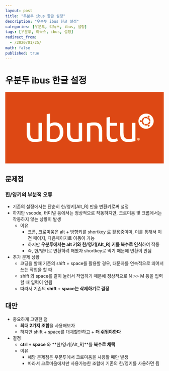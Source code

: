 ```yaml
---
layout: post
title: "우분투 ibus 한글 설정"
description: "우분투 ibus 한글 설정"
categories: [우분투, 리눅스, ibus, 설정]
tags: [우분투, 리눅스, ibus, 설정]
redirect_from:
  - /2020/01/25/
math: false
published: true
---
```


# 우분투 ibus 한글 설정

<img src="/assets/img/posts/logos/ubuntu-logo.png">

## 문제점

### 한/영키의 부분적 오류

- 기존의 설정에서는 단순히 한/영키[Alt_R] 만을 변환키로써 설정
- 하지만 vscode, 터미널 등에서는 정상적으로 작동하지만, 크로미움 및 크롬에서는 작동하지 않는 상황이 발생
  - 이유
    - 크롬, 크로미움은 alt + 방향키를 shortkey 로 활용중이며, 이를 통해서 이전 페이지, 다음페이지로 이동이 가능
    - 하지만 **우분투에서는 alt 키와 한/영키[Alt_R] 키를 복수로 인식**하여 작동
    - 즉, 한/영키로 변환하려 해봤자 shortkey로 먹기 때문에 변환이 안됨
- 추가 문제 상황
  - 코딩을 할때 기존의 shift + space를 활용할 경우, 대문자를 연속적으로 띄어서 쓰는 작업을 할 때
  - shift 와 space를 같이 눌러서 작업하기 때문에 정상적으로 N >> M 등을 입력할 때 입력이 안됨
  - 따라서 기존의 **shift + space는 삭제하기로 결정**

## 대안

- 중요하게 고민한 점
  - **최대 2가지 조합**을 사용해보자
  - 하지만 shift + space를 대체할만하고 + **더 쉬워야한다**
- 결정
  - **ctrl + space** 와 **한/영키[Alt_R]**를 **복수로 채택**
  - 이유
    - 해당 문제점은 우분투에서 크로미움을 사용할 때만 발생
    - 따라서 크로미움에서만 사용가능한 조합에 기존의 한/영키를 사용하면 됨
